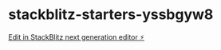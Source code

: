 # stackblitz-starters-yssbgyw8

[Edit in StackBlitz next generation editor ⚡️](https://stackblitz.com/~/github.com/Bomba004/stackblitz-starters-yssbgyw8)